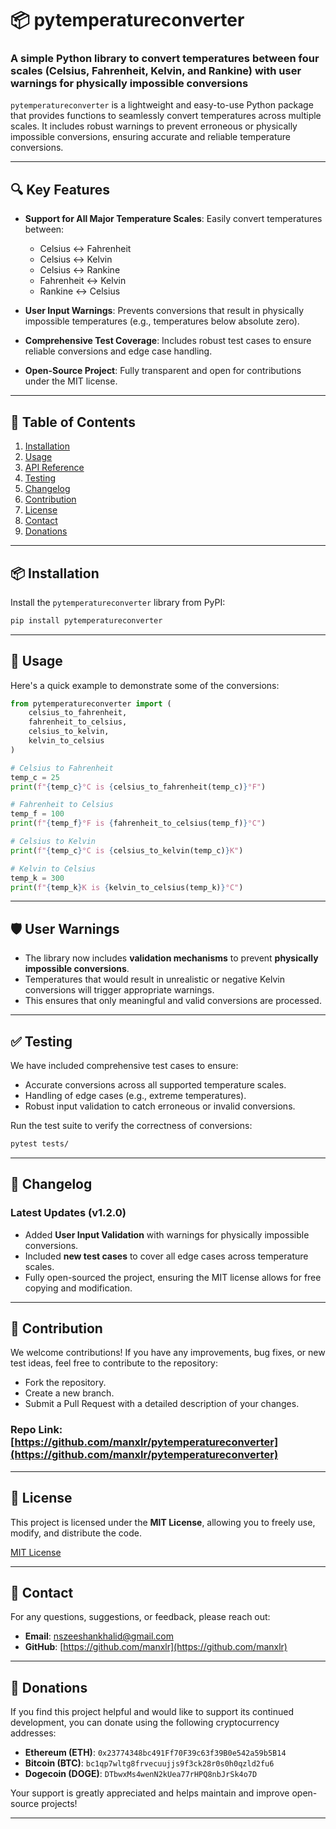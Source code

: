 
# 📦 pytemperatureconverter

### A simple Python library to convert temperatures between four scales (Celsius, Fahrenheit, Kelvin, and Rankine) with user warnings for physically impossible conversions

`pytemperatureconverter` is a lightweight and easy-to-use Python package that provides functions to seamlessly convert temperatures across multiple scales. It includes robust warnings to prevent erroneous or physically impossible conversions, ensuring accurate and reliable temperature conversions.

---

## 🔍 **Key Features**

- **Support for All Major Temperature Scales**: Easily convert temperatures between:
  - Celsius ↔ Fahrenheit  
  - Celsius ↔ Kelvin  
  - Celsius ↔ Rankine  
  - Fahrenheit ↔ Kelvin  
  - Rankine ↔ Celsius  

- **User Input Warnings**: Prevents conversions that result in physically impossible temperatures (e.g., temperatures below absolute zero).
  
- **Comprehensive Test Coverage**: Includes robust test cases to ensure reliable conversions and edge case handling.

- **Open-Source Project**: Fully transparent and open for contributions under the MIT license.

---

## 📝 **Table of Contents**
1. [Installation](#-installation)
2. [Usage](#-usage)
3. [API Reference](#-api-reference)
4. [Testing](#-testing)
5. [Changelog](#-changelog)
6. [Contribution](#-contribution)
7. [License](#-license)
8. [Contact](#-contact)
9. [Donations](#-donations)

---

## 📦 **Installation**

Install the `pytemperatureconverter` library from PyPI:

```bash
pip install pytemperatureconverter
```

---

## 🚀 **Usage**

Here's a quick example to demonstrate some of the conversions:

```python
from pytemperatureconverter import (
    celsius_to_fahrenheit,
    fahrenheit_to_celsius,
    celsius_to_kelvin,
    kelvin_to_celsius
)

# Celsius to Fahrenheit
temp_c = 25
print(f"{temp_c}°C is {celsius_to_fahrenheit(temp_c)}°F")

# Fahrenheit to Celsius
temp_f = 100
print(f"{temp_f}°F is {fahrenheit_to_celsius(temp_f)}°C")

# Celsius to Kelvin
print(f"{temp_c}°C is {celsius_to_kelvin(temp_c)}K")

# Kelvin to Celsius
temp_k = 300
print(f"{temp_k}K is {kelvin_to_celsius(temp_k)}°C")
```

---

## 🛡️ **User Warnings**

- The library now includes **validation mechanisms** to prevent **physically impossible conversions**.
- Temperatures that would result in unrealistic or negative Kelvin conversions will trigger appropriate warnings.
- This ensures that only meaningful and valid conversions are processed.

---

## ✅ **Testing**

We have included comprehensive test cases to ensure:

- Accurate conversions across all supported temperature scales.
- Handling of edge cases (e.g., extreme temperatures).
- Robust input validation to catch erroneous or invalid conversions.

Run the test suite to verify the correctness of conversions:

```bash
pytest tests/
```

---

## 🔄 **Changelog**

### Latest Updates (v1.2.0)

- Added **User Input Validation** with warnings for physically impossible conversions.
- Included **new test cases** to cover all edge cases across temperature scales.
- Fully open-sourced the project, ensuring the MIT license allows for free copying and modification.

---

## 🤝 **Contribution**

We welcome contributions! If you have any improvements, bug fixes, or new test ideas, feel free to contribute to the repository:

- Fork the repository.
- Create a new branch.
- Submit a Pull Request with a detailed description of your changes.

### Repo Link: [https://github.com/manxlr/pytemperatureconverter](https://github.com/manxlr/pytemperatureconverter)

---

## 📜 **License**

This project is licensed under the **MIT License**, allowing you to freely use, modify, and distribute the code.

[MIT License](https://opensource.org/licenses/MIT)

---

## 📧 **Contact**

For any questions, suggestions, or feedback, please reach out:

- **Email**: [nszeeshankhalid@gmail.com](mailto:nszeeshankhalid@gmail.com)
- **GitHub**: [https://github.com/manxlr](https://github.com/manxlr)

---

## 💖 **Donations**

If you find this project helpful and would like to support its continued development, you can donate using the following cryptocurrency addresses:

- **Ethereum (ETH)**: `0x23774348bc491Ff70F39c63f39B0e542a59b5B14`  
- **Bitcoin (BTC)**: `bc1qp7wltg8frvecuujjs9f3ck28r0s0h0qzld2fu6`  
- **Dogecoin (DOGE)**: `DTbwxMs4wenN2kUea77rHPQ8nbJrSk4o7D`  

Your support is greatly appreciated and helps maintain and improve open-source projects!

---
